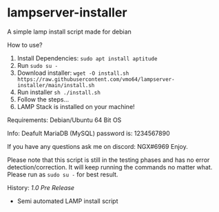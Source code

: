 # lampserver-installer
A simple lamp install script made for debian


How to use?
1. Install Dependencies: `sudo apt install aptitude`
2. Run `sudo su -`
3. Download installer: `wget -O install.sh https://raw.githubusercontent.com/vmo64/lampserver-installer/main/install.sh`
4. Run installer `sh ./install.sh`
5. Follow the steps...
6. LAMP Stack is installed on your machine!


Requirements:
Debian/Ubuntu
64 Bit OS

Info:
Deafult MariaDB (MySQL) password is: 1234567890

If you have any questions ask me on discord: NGX#6969
Enjoy.

Please note that this script is still in the testing phases and has no error detection/correction. It will keep running the commands no matter what. Please run as `sudo su -` for best result.

History:
 *1.0 Pre Release*
- Semi automated LAMP install script
